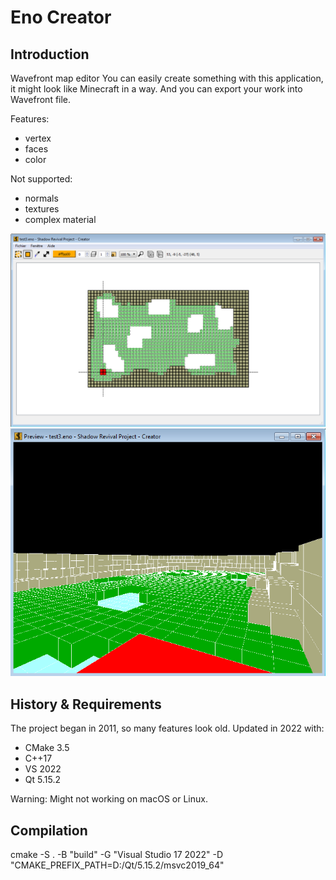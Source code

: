 # Eno Creator

## Introduction

Wavefront map editor
You can easily create something with this application, it might look like Minecraft in a way.
And you can export your work into Wavefront file.

Features:
- vertex
- faces
- color

Not supported:
- normals
- textures
- complex material

![Interface](sample/preview.png)
![OpenGL preview](sample/preview-opengl.png)

## History & Requirements

The project began in 2011, so many features look old.
Updated in 2022 with:
- CMake 3.5
- C++17
- VS 2022
- Qt 5.15.2

Warning: Might not working on macOS or Linux.

## Compilation

cmake -S . -B "build" -G "Visual Studio 17 2022" -D "CMAKE_PREFIX_PATH=D:/Qt/5.15.2/msvc2019_64"